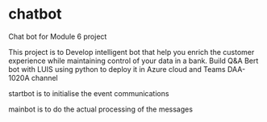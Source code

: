 # chatbot
Chat bot for Module 6 project

This project is to Develop intelligent bot that help you enrich the customer experience while maintaining
control of your data in a bank. Build Q&A Bert bot with LUIS using python to deploy it in Azure cloud and Teams
DAA-1020A channel


startbot is to initialise the event communications

mainbot is to do the actual processing of the messages

